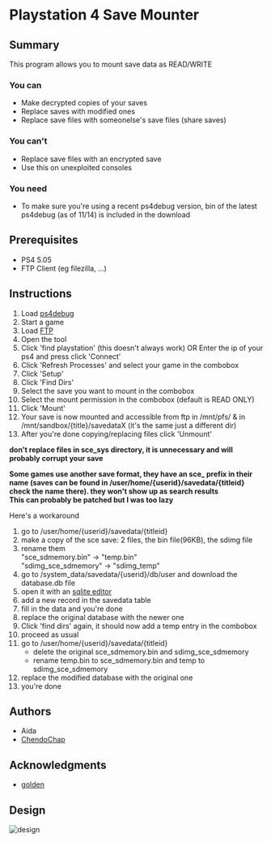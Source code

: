 # Playstation 4 Save Mounter

## Summary
This program allows you to mount save data as READ/WRITE
### You can
* Make decrypted copies of your saves
* Replace saves with modified ones
* Replace save files with someonelse's save files (share saves)



### You can't
* Replace save files with an encrypted save
* Use this on unexploited consoles

### You need
* To make sure you're using a recent ps4debug version, bin of the latest ps4debug (as of 11/14) is included in the download

## Prerequisites
* PS4 5.05
* FTP Client (eg filezilla, ...)
## Instructions
1) Load [ps4debug](https://github.com/xemio/ps4debug)
2) Start a game
3) Load [FTP](https://github.com/xvortex/ps4-ftp-vtx)
4) Open the tool
5) Click 'find playstation' (this doesn't always work) OR Enter the ip of your ps4 and press click 'Connect'
6) Click 'Refresh Processes' and select your game in the combobox
7) Click 'Setup'
8) Click 'Find Dirs'
9) Select the save you want to mount in the combobox
10) Select the mount permission in the combobox (default is READ ONLY)
11) Click 'Mount'
12) Your save is now mounted and accessible from ftp in /mnt/pfs/ & in /mnt/sandbox/{title}/savedataX (it's the same just a different dir)
13) After you're done copying/replacing files click 'Unmount'

**don't replace files in sce_sys directory, it is unnecessary and will probably corrupt your save**



**Some games use another save format, they have an sce_ prefix in their name (saves can be found in /user/home/{userid}/savedata/{titleid} check the name there). they won't show up as search results**  
**This can probably be patched but I was too lazy** 



Here's a workaround
1) go to /user/home/{userid}/savedata/{titleid}
2) make a copy of the sce save: 2 files, the bin file(96KB), the sdimg file
3) rename them  
	"sce_sdmemory.bin" -> "temp.bin"  
    "sdimg_sce_sdmemory" -> "sdimg_temp"
4) go to /system_data/savedata/{userid}/db/user and download the database.db file
5) open it with an [sqlite editor](https://sqlitebrowser.org/)  
6) add a new record in the savedata table
7) fill in the data and you're done
8) replace the original database with the newer one
9) Click 'find dirs' again, it should now add a temp entry in the combobox
10) proceed as usual
11) go to /user/home/{userid}/savedata/{titleid}
	* delete the original sce_sdmemory.bin and sdimg_sce_sdmemory
	* rename temp.bin to sce_sdmemory.bin and temp to sdimg_sce_sdmemory
12) replace the modified database with the original one
13) you're done

## Authors
- Aida
- [ChendoChap](https://github.com/ChendoChap)
## Acknowledgments
* [golden](https://github.com/xemio)

## Design
![design](https://i.imgur.com/mgO2gA3.png)
